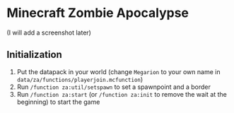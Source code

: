 # Minecraft Zombie Apocalypse
(I will add a screenshot later)

## Initialization
1. Put the datapack in your world (change `Megarion` to your own name in `data/za/functions/playerjoin.mcfunction`)
2. Run `/function za:util/setspawn` to set a spawnpoint and a border
3. Run `/function za:start` (or `/function za:init` to remove the wait at the beginning) to start the game